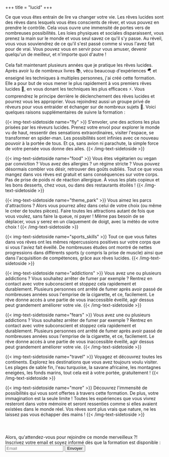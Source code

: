 +++
title = "lucid"
+++

<p class="summary">
   <span class="attention-catcher">Ce que vous êtes entrain de lire va changer votre vie.</span> Les rêves lucides sont des rêves dans lesquels vous êtes conscients de rêver, et vous pouvez en prendre le contrôle. Cela vous ouvre une immensité de portes vers de nombreuses possibilités. Les loies physiques et sociales disparaissent, vous prenez la main sur le monde et vous seul savez ce qu'il s'y passe. Au réveil, vous vous souviendrez de ce qu'il s'est passé comme si vous l'avez fait pour de vrai. Vous pouvez vous en servir pour vous amuser, devenir quelqu'un de meilleur, et n'importe quoi d'autre !
   <br/>
   <br/>
   Cela fait maintenant plusieurs années que je pratique les rêves lucides. Après avoir lu de nombreux livres 📚, vécu beaucoup d'expériences 🪂 et enseigné les techniques à multiples personnes, j'ai créé cette formation. Elle a pour but de vous mener le plus rapidement à vos premiers rêves lucides 🚀, en vous donant les techniques les plus efficaces ⚡. Vous comprendrez le principe derrière le déclenchement des rêves lucides et pourrez vous les approprier. Vous rejoindrez aussi un groupe privé de rêveurs pour vous entraider et échanger sur de nombreux sujets 💬. Voici quelques raisons supplémentaires de suivre la formation :
</p>

{{< img-text-sidetoside name="fly" >}}
    S'envoler, une des actions les plus prisées par les réveurs lucides. Prenez votre envol pour explorer le monde vu de haut, ressentir des sensations extraordinaires, visiter l'espace, se transformer en spider-man. Les possibilités sont infinies avec ce nouveau pouvoir à la portée de tous. Et ça, sans avion ni parachute, la simple force de votre pensée vous donne des ailes.
{{< /img-text-sidetoside >}}

{{< img-text-sidetoside name="food" >}}
    Vous êtes végétarien ou vegan par conviction ? Vous avez des allergies ? un régime stricte ? Vous pouvez désormais combler vos désir, retrouver des goûts oubliés. Tout ce que vous mangez dans vos rêves est gratuit et sans conséquences sur votre corps. Pas de prise de poids ni de réaction allergique. À vous les plats copieux et les bons desserts, chez vous, ou dans des restaurants étoilés !
{{< /img-text-sidetoside >}}

{{< img-text-sidetoside name="theme_park" >}}
    Vous aimez les parcs d'attractions ? Alors vous pourrez allez dans celui de votre choix (ou même le créer de toutes pièces). Faire toutes les attractions autant de fois que vous voulez, sans faire la queue, ni payer ! Même pas besoin de se déplacer, vous y serez en un claquement de doigt, avec la météo de votre choix !
{{< /img-text-sidetoside >}}

{{< img-text-sidetoside name="sports_skills" >}}
    Tout ce que vous faites dans vos rêves ont les mêmes répercussions positives sur votre corps que si vous l'aviez fait éveillé. De nombreuses études ont montré de nettes progressions dans différents sports (y compris la prise de muscle) ainsi que dans l'acquisition de compétences, grâce aux rêves lucides.
{{< /img-text-sidetoside >}}

{{< img-text-sidetoside name="addictions" >}}
    Vous avez une ou plusieurs addictions ? Vous souhaitez arrêter de fumer par exemple ? Rentrez en contact avec votre subconscient et stoppez cela rapidement et durablement. Plusieurs personnes ont arrêté de fumer après avoir passé de nombreuses années sous l'emprise de la cigarette, et ce, facilement. Le rêve donne accès à une partie de vous inaccessible éveillé, agir dessus peut grandement améliorer votre vie.
{{< /img-text-sidetoside >}}

{{< img-text-sidetoside name="fears" >}}
    Vous avez une ou plusieurs addictions ? Vous souhaitez arrêter de fumer par exemple ? Rentrez en contact avec votre subconscient et stoppez cela rapidement et durablement. Plusieurs personnes ont arrêté de fumer après avoir passé de nombreuses années sous l'emprise de la cigarette, et ce, facilement. Le rêve donne accès à une partie de vous inaccessible éveillé, agir dessus peut grandement améliorer votre vie.
{{< /img-text-sidetoside >}}

{{< img-text-sidetoside name="travel" >}}
    Voyagez et découvrez toutes les continents. Explorez les destinations que vous avez toujours voulu visiter. Les plages de sable fin, l'eau turquoise, la savane africaine, les montagnes eneigées, les fonds marins, tout cela est à votre portée, gratuitement !
{{< /img-text-sidetoside >}}

{{< img-text-sidetoside name="more" >}}
    Découvrez l'immensité de possibilités qui vous sont offertes à travers cette formation. De plus, votre immagination est la seule limite ! Toutes les expériences que vous vivrez resteront dans votre mémoire et seront ressenties comme si elles avaient existées dans le monde réel. Vos rêves sont plus vrais que nature, ne les laissez pas vous échapper des mains !
{{< /img-text-sidetoside >}}



<form target="_blank" style="margin-top: 55px;" action="https://formsubmit.co/7ac769c32e935912427296d53ba235ec" method="POST">
    <div class="explanation">
        Alors, qu'attendez-vous pour rejoindre ce monde merveilleux ?!
        <br/>
        Inscrivez votre email et soyez informé dès que la formation est disponible :
    </div>
    <input type="email" name="email" class="form-control" placeholder="Email" required>
    <button type="submit">Envoyer</button>
</form>